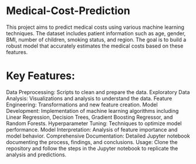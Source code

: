 # Medical-Cost-Prediction
This project aims to predict medical costs using various machine learning techniques. The dataset includes patient information such as age, gender, BMI, number of children, smoking status, and region. The goal is to build a robust model that accurately estimates the medical costs based on these features.

# Key Features:

Data Preprocessing: Scripts to clean and prepare the data.
Exploratory Data Analysis: Visualizations and analysis to understand the data.
Feature Engineering: Transformations and new feature creation.
Model Development: Implementation of machine learning algorithms including Linear Regression, Decision Trees, Gradient Boosting Regressor, and Random Forests.
Hyperparameter Tuning: Techniques to optimize model performance.
Model Interpretation: Analysis of feature importance and model behavior.
Comprehensive Documentation: Detailed Jupyter notebook documenting the process, findings, and conclusions.
Usage:
Clone the repository and follow the steps in the Jupyter notebook to replicate the analysis and predictions.
